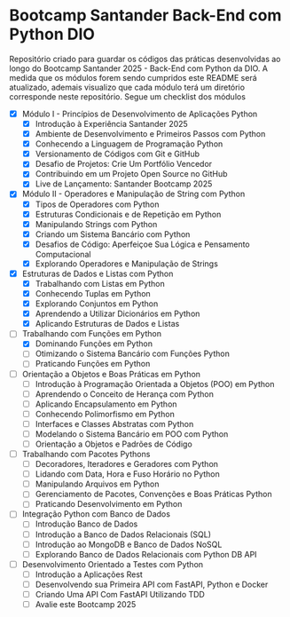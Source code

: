 # Bootcamp Santander Back-End com Python DIO

Repositório criado para guardar os códigos das práticas desenvolvidas ao longo do Bootcamp Santander 2025 - Back-End com Python da DIO.
A medida que os módulos forem sendo cumpridos este README será atualizado, ademais visualizo que cada módulo terá um diretório corresponde neste repositório. Segue um checklist dos módulos

- [x] Módulo I - Princípios de Desenvolvimento de Aplicações Python
	- [x] Introdução à Experiência Santander 2025
	- [x] Ambiente de Desenvolvimento e Primeiros Passos com Python
	- [x] Conhecendo a Linguagem de Programação Python
	- [x] Versionamento de Códigos com Git e GitHub
	- [x] Desafio de Projetos: Crie Um Portfólio Vencedor
	- [x] Contribuindo em um Projeto Open Source no GitHub
	- [x] Live de Lançamento: Santander Bootcamp 2025
- [x] Módulo II - Operadores e Manipulação de String com Python
    - [x] Tipos de Operadores com Python
    - [x] Estruturas Condicionais e de Repetição em Python
    - [x] Manipulando Strings com Python
    - [x] Criando um Sistema Bancário com Python
    - [x] Desafios de Código: Aperfeiçoe Sua Lógica e Pensamento Computacional
    - [x] Explorando Operadores e Manipulação de Strings
- [x] Estruturas de Dados e Listas com Python
    - [x] Trabalhando com Listas em Python
    - [x] Conhecendo Tuplas em Python
    - [x] Explorando Conjuntos em Python
    - [x] Aprendendo a Utilizar Dicionários em Python
    - [x] Aplicando Estruturas de Dados e Listas
- [ ] Trabalhando com Funções em Python
    - [x] Dominando Funções em Python
    - [ ] Otimizando o Sistema Bancário com Funções Python
    - [ ] Praticando Funções em Python
- [ ] Orientação a Objetos e Boas Práticas em Python
    - [ ] Introdução à Programação Orientada a Objetos (POO) em Python
    - [ ] Aprendendo o Conceito de Herança com Python
    - [ ] Aplicando Encapsulamento em Python
    - [ ] Conhecendo Polimorfismo em Python
    - [ ] Interfaces e Classes Abstratas com Python
    - [ ] Modelando o Sistema Bancário em POO com Python
    - [ ] Orientação a Objetos e Padrões de Código
- [ ] Trabalhando com Pacotes Pythons
    - [ ] Decoradores, Iteradores e Geradores com Python
    - [ ] Lidando com Data, Hora e Fuso Horário no Python
    - [ ] Manipulando Arquivos em Python
    - [ ] Gerenciamento de Pacotes, Convenções e Boas Práticas Python
    - [ ] Praticando Desenvolvimento em Python
- [ ] Integração Python com Banco de Dados
    - [ ] Introdução Banco de Dados
    - [ ] Introdução a Banco de Dados Relacionais (SQL)
    - [ ] Introdução ao MongoDB e Banco de Dados NoSQL
    - [ ] Explorando Banco de Dados Relacionais com Python DB API
- [ ] Desenvolvimento Orientado a Testes com Python
    - [ ] Introdução a Aplicações Rest
    - [ ] Desenvolvendo sua Primeira API com FastAPI, Python e Docker
    - [ ] Criando Uma API Com FastAPI Utilizando TDD
    - [ ] Avalie este Bootcamp 2025
